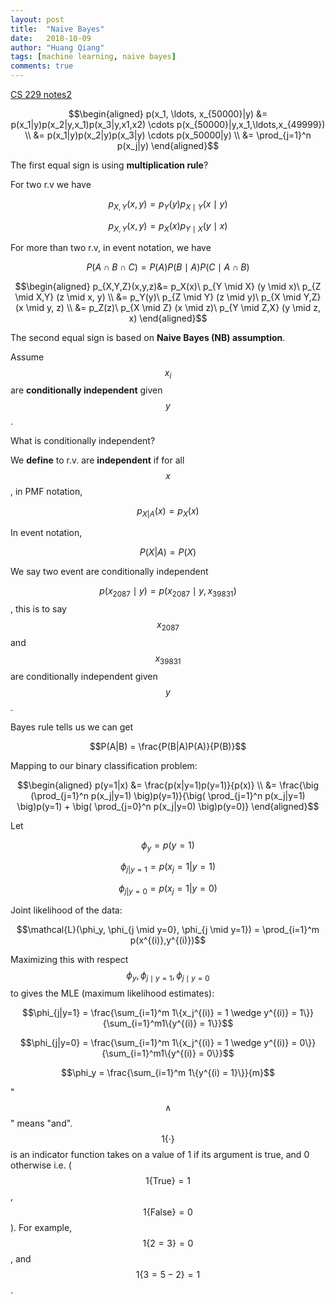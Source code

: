 ```yaml
---
layout: post
title:  "Naive Bayes"
date:   2018-10-09
author: "Huang Qiang"
tags: [machine learning, naive bayes]
comments: true
---
```


[CS 229 notes2](http://cs229.stanford.edu/notes/cs229-notes2.pdf)

$$\begin{aligned}
p(x_1, \ldots, x_{50000}|y) &= p(x_1|y)p(x_2|y,x_1)p(x_3|y,x1,x2) \cdots p(x_{50000}|y,x_1,\ldots,x_{49999}) \\
&= p(x_1|y)p(x_2|y)p(x_3|y) \cdots p(x_50000|y) \\
&= \prod_{j=1}^n p(x_j|y)
\end{aligned}$$

The first equal sign is using **multiplication rule**?

For two r.v we have 

$$p_{X,Y}(x,y) = p_Y(y) p_{X \mid Y}(x \mid y)$$

$$p_{X,Y}(x,y) = p_X(x) p_{Y \mid X}(y \mid x)$$

For more than two r.v, in event notation, we have

$$P(A \cap B \cap C) = P(A) P(B \mid A) P(C \mid A \cap B)$$

$$\begin{aligned}
    p_{X,Y,Z}(x,y,z)&= p_X(x)\ p_{Y \mid X} (y \mid x)\ p_{Z \mid X,Y} (z \mid x, y) \\
                    &= p_Y(y)\ p_{Z \mid Y} (z \mid y)\ p_{X \mid Y,Z} (x \mid y, z) \\
                    &= p_Z(z)\ p_{X \mid Z} (x \mid z)\ p_{Y \mid Z,X} (y \mid z, x)
    \end{aligned}$$

The second equal sign is based on **Naive Bayes (NB) assumption**.

Assume $$x_i$$ are **conditionally independent** given $$y$$.

What is conditionally independent?

We **define** to r.v. are **independent** if for all $$x$$, in PMF notation,

$$p_{X|A}(x) = p_X(x)$$

In event notation,

$$P(X | A) = P(X)$$

We say two event are conditionally independent 

$$p(x_{2087} \mid y) = p(x_{2087} \mid y, x_{39831})$$, this is to say $$x_{2087}$$ and $$x_{39831}$$ are conditionally independent given $$y$$.

Bayes rule tells us we can get 

$$P(A|B) = \frac{P(B|A)P(A)}{P(B)}$$

Mapping to our binary classification problem: 

$$\begin{aligned}
p(y=1|x) &= \frac{p(x|y=1)p(y=1)}{p(x)} \\
         &= \frac{\big (\prod_{j=1}^n p(x_j|y=1) \big)p(y=1)}{\big( \prod_{j=1}^n p(x_j|y=1) \big)p(y=1) + \big( \prod_{j=0}^n p(x_j|y=0) \big)p(y=0)}
\end{aligned}$$

Let

$$\phi_y = p(y=1)$$

$$\phi_{j|y=1} = p(x_j = 1|y=1)$$

$$\phi_{j|y=0} = p(x_j = 1|y=0)$$

Joint likelihood of the data:

$$\mathcal{L}(\phi_y, \phi_{j \mid y=0}, \phi_{j \mid y=1}) = \prod_{i=1}^m p(x^{(i)},y^{(i)})$$

Maximizing this with respect $$\phi_y, \phi_{j \mid y=1}, \phi_{j \mid y=0}$$ to gives the MLE (maximum likelihood estimates):

$$\phi_{j|y=1} = \frac{\sum_{i=1}^m 1\{x_j^{(i)} = 1 \wedge y^{(i)} = 1\}}{\sum_{i=1}^m1\{y^{(i)} = 1\}}$$

$$\phi_{j|y=0} = \frac{\sum_{i=1}^m 1\{x_j^{(i)} = 1 \wedge y^{(i)} = 0\}}{\sum_{i=1}^m1\{y^{(i)} = 0\}}$$

$$\phi_y = \frac{\sum_{i=1}^m 1\{y^{(i) = 1}\}}{m}$$

"$$\wedge$$" means "and". $$1\{·\}$$ is an indicator function takes on a value of 1 if its argument is true, and 0 otherwise i.e. ($$1\{\text{True}\} = 1$$, $$1\{\text{False}\} = 0$$). For example, $$1\{2 = 3\} = 0$$, and $$1\{3 = 5 − 2\} = 1$$.